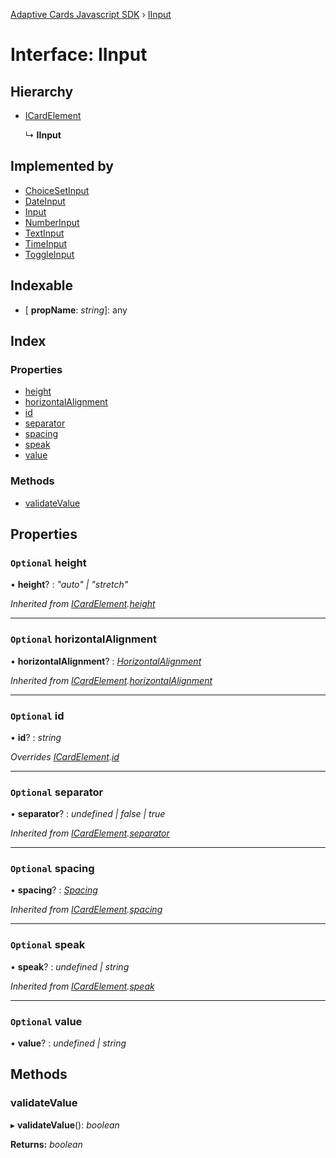 [Adaptive Cards Javascript SDK](../README.md) › [IInput](iinput.md)

# Interface: IInput

## Hierarchy

* [ICardElement](icardelement.md)

  ↳ **IInput**

## Implemented by

* [ChoiceSetInput](../classes/choicesetinput.md)
* [DateInput](../classes/dateinput.md)
* [Input](../classes/input.md)
* [NumberInput](../classes/numberinput.md)
* [TextInput](../classes/textinput.md)
* [TimeInput](../classes/timeinput.md)
* [ToggleInput](../classes/toggleinput.md)

## Indexable

* \[ **propName**: *string*\]: any

## Index

### Properties

* [height](iinput.md#optional-height)
* [horizontalAlignment](iinput.md#optional-horizontalalignment)
* [id](iinput.md#optional-id)
* [separator](iinput.md#optional-separator)
* [spacing](iinput.md#optional-spacing)
* [speak](iinput.md#optional-speak)
* [value](iinput.md#optional-value)

### Methods

* [validateValue](iinput.md#validatevalue)

## Properties

### `Optional` height

• **height**? : *"auto" | "stretch"*

*Inherited from [ICardElement](icardelement.md).[height](icardelement.md#optional-height)*

___

### `Optional` horizontalAlignment

• **horizontalAlignment**? : *[HorizontalAlignment](../enums/horizontalalignment.md)*

*Inherited from [ICardElement](icardelement.md).[horizontalAlignment](icardelement.md#optional-horizontalalignment)*

___

### `Optional` id

• **id**? : *string*

*Overrides [ICardElement](icardelement.md).[id](icardelement.md#optional-id)*

___

### `Optional` separator

• **separator**? : *undefined | false | true*

*Inherited from [ICardElement](icardelement.md).[separator](icardelement.md#optional-separator)*

___

### `Optional` spacing

• **spacing**? : *[Spacing](../enums/spacing.md)*

*Inherited from [ICardElement](icardelement.md).[spacing](icardelement.md#optional-spacing)*

___

### `Optional` speak

• **speak**? : *undefined | string*

*Inherited from [ICardElement](icardelement.md).[speak](icardelement.md#optional-speak)*

___

### `Optional` value

• **value**? : *undefined | string*

## Methods

###  validateValue

▸ **validateValue**(): *boolean*

**Returns:** *boolean*
